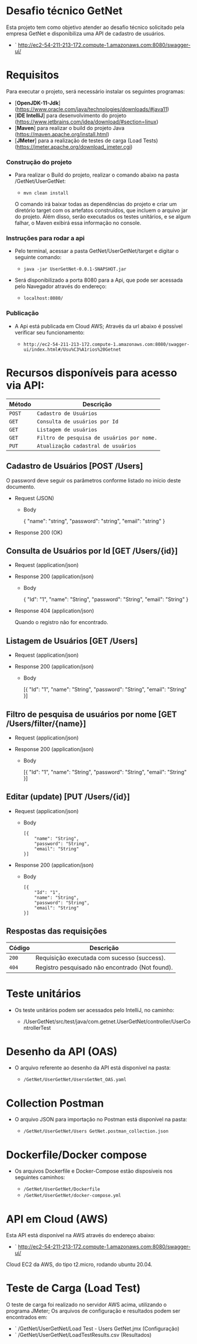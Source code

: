 # Desafio técnico GetNet

Esta projeto tem como objetivo atender ao desafio técnico solicitado pela empresa GetNet e disponibiliza uma API de cadastro de usuários.

+ ` http://ec2-54-211-213-172.compute-1.amazonaws.com:8080/swagger-ui/

# Requisitos

Para executar o projeto, será necessário instalar os seguintes programas:

 - [**OpenJDK-11-Jdk**] (https://www.oracle.com/java/technologies/downloads/#java11)
 - [**IDE IntelliJ**] para desenvolvimento do projeto (https://www.jetbrains.com/idea/download/#section=linux)
 - [**Maven**] para realizar o build do projeto Java (https://maven.apache.org/install.html)
 - [**JMeter**] para a realização de testes de carga (Load Tests) (https://jmeter.apache.org/download_jmeter.cgi)
 
### Construção do projeto

+ Para realizar o Build do projeto, realizar o comando abaixo na pasta /GetNet/UserGetNet:
  
  + ` mvn clean install `
  
  O comando irá baixar todas as dependências do projeto e criar um diretório target com os artefatos construídos, que incluem o arquivo jar do projeto. Além  disso, serão executados os testes unitários, e se algum falhar, o Maven exibirá essa informação no console.
 	

### Instruções para rodar a api
 
 + Pelo terminal, acessar a pasta GetNet/UserGetNet/target e digitar o seguinte comando:
 
    + ` java -jar UserGetNet-0.0.1-SNAPSHOT.jar `
 		
 + Será disponibilizado a porta 8080 para a Api, que pode ser acessada pelo Navegador através do endereço:
 	
    + ` localhost:8080/ `
  
### Publicação
  
+ A Api está publicada em Cloud AWS; Através da url abaixo é possível verificar seu funcionamento:
  
  + ` http://ec2-54-211-213-172.compute-1.amazonaws.com:8080/swagger-ui/index.html#/Usu%C3%A1rios%20Getnet `
  
# Recursos disponíveis para acesso via API:

  | Método | Descrição |
  | --- | --- |
  | `POST` | `Cadastro de Usuários` |
  |` GET `| `Consulta de usuários por Id` |
  |` GET `| `Listagem de usuários` |
  |` GET `| `Filtro de pesquisa de usuários por nome.` |
  |` PUT `| `Atualização cadastral de usuários` |


## Cadastro de Usuários [POST /Users]

O password deve seguir os parâmetros conforme listado no início deste documento.

+ Request (JSON)
  
  + Body
  
      {
          "name": "string",
          "password": "string",
          "email": "string"
      }
      
+ Response 200 (OK)

## Consulta de Usuários por Id [GET /Users/{id}]

+ Request (application/json)

+ Response 200 (application/json)

    + Body
  
      {
          "Id": "1",
          "name": "String",
          "password": "String",
          "email": "String"
      }
+ Response 404 (application/json)

    Quando o registro não for encontrado.

## Listagem de Usuários [GET /Users]

+ Request (application/json)

+ Response 200 (application/json)

    + Body
  
      [{
          "Id": "1",
          "name": "String",
          "password": "String",
          "email": "String"
      }]

## Filtro de pesquisa de usuários por nome [GET /Users/filter/{name}]

+ Request (application/json)

+ Response 200 (application/json)

    + Body
  
      [{
          "Id": "1",
          "name": "String",
          "password": "String",
          "email": "String"
      }]

## Editar (update) [PUT /Users/{id}]

+ Request (application/json)

    + Body

          [{
              "name": "String",
              "password": "String",
              "email": "String"
          }]

+ Response 200 (application/json)

    + Body
  
          [{
              "Id": "1",
              "name": "String",
              "password": "String",
              "email": "String"
          }]


## Respostas das requisições

| Código | Descrição |
|---|---|
| `200` | Requisição executada com sucesso (success).|
| `404` | Registro pesquisado não encontrado (Not found).|
 
 
# Teste unitários

+ Os teste unitários podem ser acessados pelo IntelliJ, no caminho:

  + /UserGetNet/src/test/java/com.getnet.UserGetNet/controller/UserControllerTest
 
 
# Desenho da API (OAS)

+ O arquivo referente ao desenho da API está disponível na pasta:
  
  + ` /GetNet/UserGetNet/UsersGetNet_OAS.yaml `

# Collection Postman

+ O arquivo JSON para importação no Postman está disponível na pasta:
  
  + ` /GetNet/UserGetNet/Users GetNet.postman_collection.json `

# Dockerfile/Docker compose

+ Os arquivos Dockerfile e Docker-Compose estão disposíveis nos seguintes caminhos:
  
  + ` /GetNet/UserGetNet/Dockerfile `
  + ` /GetNet/UserGetNet/docker-compose.yml `

# API em Cloud (AWS)
  
Esta API está disponível na AWS através do endereço abaixo:
  
  + ` http://ec2-54-211-213-172.compute-1.amazonaws.com:8080/swagger-ui/

Cloud EC2 da AWS, do tipo t2.micro, rodando ubuntu 20.04.

# Teste de Carga (Load Test)

O teste de carga foi realizado no servidor AWS acima, utilizando o programa JMeter; Os arquivos de configuração e resultados podem ser encontrados em:

  +  ` /GetNet/UserGetNet/Load Test - Users GetNet.jmx (Configuração)
  +  ` /GetNet/UserGetNet/LoadTestResults.csv (Resultados)

